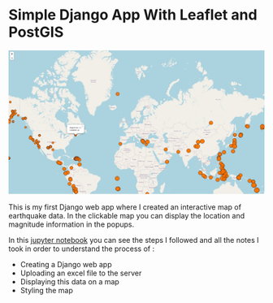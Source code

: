 # Simple Django App With Leaflet and PostGIS

![The result](https://github.com/natarslan/Simple-Django-App-With-Leaflet-/blob/main/WebProj/CircleMarkersWithPopup.jpg)

This is my first Django web app where I created an interactive map of earthquake data. In the clickable map you can display the location and magnitude information in the popups.

In this [jupyter notebook](https://github.com/natarslan/Simple-Django-App-With-Leaflet-/blob/main/SimpleDjangoApp.ipynb) you can see the steps I followed and all the notes I took in order to understand the process of :

- Creating a Django web app
- Uploading an excel file to the server
- Displaying this data on a map
- Styling the map

